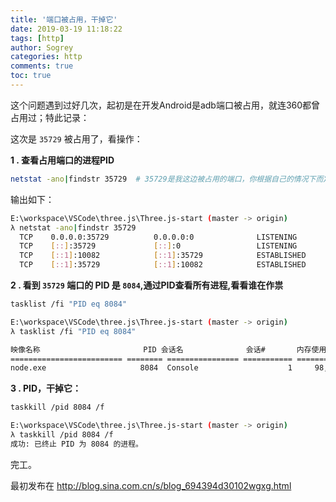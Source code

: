 ```yaml
---
title: '端口被占用，干掉它'
date: 2019-03-19 11:18:22
tags: [http]
author: Sogrey
categories: http
comments: true
toc: true
---
```


这个问题遇到过好几次，起初是在开发Android是adb端口被占用，就连360都曾占用过；特此记录：



这次是 `35729` 被占用了，看操作：



**1 . 查看占用端口的进程PID**

``` bash
netstat -ano|findstr 35729  # 35729是我这边被占用的端口，你根据自己的情况下而定。
```
输出如下：
``` bash
E:\workspace\VSCode\three.js\Three.js-start (master -> origin)
λ netstat -ano|findstr 35729
  TCP    0.0.0.0:35729          0.0.0.0:0              LISTENING       8084
  TCP    [::]:35729             [::]:0                 LISTENING       8084
  TCP    [::1]:10082            [::1]:35729            ESTABLISHED     10804
  TCP    [::1]:35729            [::1]:10082            ESTABLISHED     8084
```

**2 .  看到 `35729` 端口的 PID 是 `8084`,通过PID查看所有进程,看看谁在作祟**

```bash
tasklist /fi "PID eq 8084"
```



``` bash
E:\workspace\VSCode\three.js\Three.js-start (master -> origin)
λ tasklist /fi "PID eq 8084"

映像名称                       PID 会话名              会话#       内存使用
========================= ======== ================ =========== ============
node.exe                     8084  Console                    1     98,516 K
```



**3 . PID，干掉它：**

``` bash
taskkill /pid 8084 /f
```



``` bash
E:\workspace\VSCode\three.js\Three.js-start (master -> origin)
λ taskkill /pid 8084 /f
成功: 已终止 PID 为 8084 的进程。
```



完工。

最初发布在 <http://blog.sina.com.cn/s/blog_694394d30102wgxg.html> 